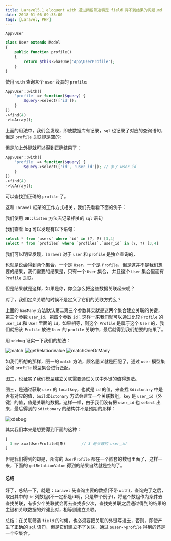 ```yaml
---
title: Laravel5.1 eloquent with 通过闭包筛选特定 field 得不到结果的问题.md
date: 2018-01-06 09:35:00
tags: [Laravel, PHP]
---
```


`App\User`

```php
class User extends Model
{
    public function profile()
    {
        return $this->hasOne('App\UserProfile');
    }
}
```

使用 `with` 查询某个 `user` 及其的 `profile`:

```php
App\User::with([
    'profile' => function($query) {
        $query->select(['id']);
    }
])
->find(4)
->toArray();

```

上面的用法中，我们会发现，即使数据库有记录，`sql` 也记录了对应的查询语句，但是 `profile` 关联却是空的:

但是加上外键就可以得到正确结果了：

```php
App\User::with([
    'profile' => function($query) {
        $query->select(['id', 'user_id']); // 多了 user_id
    }
])
->find(4)
->toArray();

```

可以查找到正确的 `profile` 了。

这和 `Laravel` 框架的工作方式相关，我们先看看下面的例子：

我们使用 `DB::listen` 方法去记录相关的 `sql` 语句


我们查看 log 可以发现有以下语句：
```sql
select * from `users` where `id` in (?, ?) [3,4]
select * from `profiles` where `profiles`.`user_id` in (?, ?) [3,4]
```

我们可以明显发现，`laravel` 对于 `user` 和 `profile` 是独立查询的，

也就是说会得到两个集合，一个是 `User`、一个是 `Profile`，但是这并不是我们想要的结果，我们需要的结果是，只有一个 `User` 集合， 并且这个 `User` 集合里面有 `Profile` 关联。



但是结果就是这样，如果是你，你会怎么把这些数据关联起来呢？

对了，我们定义关联的时候不是定义了它们的关联方式么？

上面的 `hasMany` 方法默认第二第三个参数其实就是这两个集合建立关联的关键，第三个参数 `user_id`、第四个参数 `id`；这样一来我们就可以通过比较 `Profile` 的 `user_id` 和 `User` 里面的 `id`，如果相等，则这个 `Profile` 是属于这个 `User` 的，我们就把该 `Profile` 放进 `User` 的 `profile` 关联中，最后就得到我们想要的结果了。


用 `xdebug` 证实一下我们的想法：

![match](/images/1-min.png)
![getRelationValue](/images/2.png)
![matchOneOrMany](/images/3.png)

如我们所想的那样，图一的 `match` 方法，顾名思义就是匹配了，通过 `user` 模型集合和 `profile` 模型集合进行匹配。

图二，也证实了我们模型建立关联需要通过关联中外键的值得想法。

图三，是通过获取 `user` 的 `localkey`，也就是 `id` 的值，来查找 `$dictonary` 中是否有对应的值，`buildDictonary` 方法会建立一个关联数组，`key` 是 `user_id`（外键）的值，值是关联的数据。这样一样，由于我们没有把 `user_id` 也 `select` 出来，最后得到的 `$dictonary` 的结构并不是预期的那样：

![xdebug](/images/4.png)

其实我们本来是想要得到下面的这种：

```php
[
  3 => xxx(UserProfile对象)       // 3 是关联的 user_id
]
```

但是我们得到的却是，所有的 `UserProfile` 都在一个嵌套的数组里面了，这样一来，下面的 `getRelationValue` 得到的结果自然就是空的了。


#### 总结

好了，总结一下，就是：`Laravel` 先查询主要的数据(不带 `with`)，查询完了之后，取出其中的 `id` 列数组(不一定都是id啊，只是举个例子)，将这个数组作为条件去查找关联，有多少个关联就会再去查找多少次，查找完关联之后通过得到的结果的主键和关联数据的外键比对，相等则建立关联。

总结：在关联筛选 `field` 的时候，也必须要把关联的外键写进去，否则，即使产生了正确的 `sql` 语句，但是它们建立不了关联，通过 `$user->profile` 得到的还是一个空集合。
